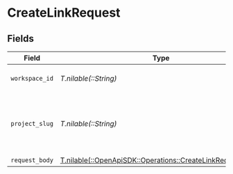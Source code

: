 # CreateLinkRequest


## Fields

| Field                                                                                                          | Type                                                                                                           | Required                                                                                                       | Description                                                                                                    |
| -------------------------------------------------------------------------------------------------------------- | -------------------------------------------------------------------------------------------------------------- | -------------------------------------------------------------------------------------------------------------- | -------------------------------------------------------------------------------------------------------------- |
| `workspace_id`                                                                                                 | *T.nilable(::String)*                                                                                          | :heavy_minus_sign:                                                                                             | The ID of the workspace.                                                                                       |
| `project_slug`                                                                                                 | *T.nilable(::String)*                                                                                          | :heavy_minus_sign:                                                                                             | The slug of the project. This field is deprecated – use `workspaceId` instead.                                 |
| `request_body`                                                                                                 | [T.nilable(::OpenApiSDK::Operations::CreateLinkRequestBody)](../../models/operations/createlinkrequestbody.md) | :heavy_minus_sign:                                                                                             | N/A                                                                                                            |